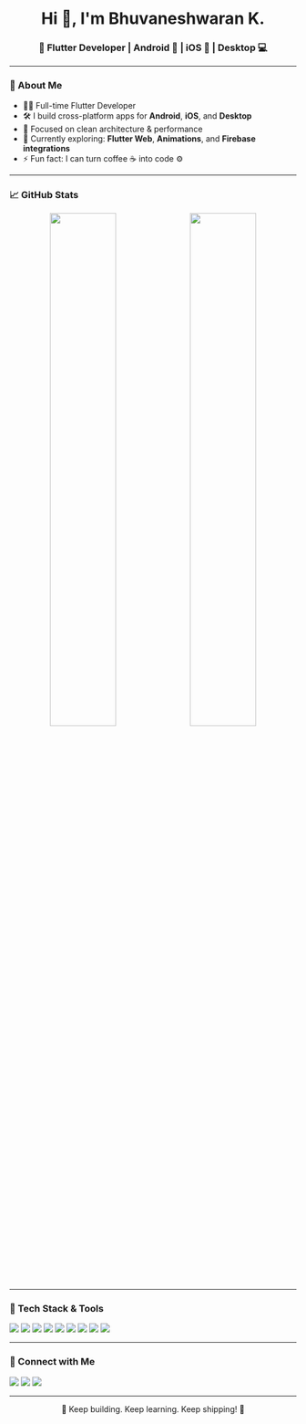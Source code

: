 <h1 align="center">Hi 👋, I'm Bhuvaneshwaran K.</h1>
<h3 align="center">🚀 Flutter Developer | Android 📱 | iOS 🍎 | Desktop 💻</h3>



---


### 🧠 About Me
- 👨‍💻 Full-time Flutter Developer  
- 🛠 I build cross-platform apps for **Android**, **iOS**, and **Desktop**  
- 🎯 Focused on clean architecture & performance  
- 🌱 Currently exploring: **Flutter Web**, **Animations**, and **Firebase integrations**  
- ⚡ Fun fact: I can turn coffee ☕ into code ⚙️

---

### 📈 GitHub Stats
<p align="center">
  <img src="https://github-readme-stats.vercel.app/api?username=bhuvaneshwarank&show_icons=true&theme=radical" width="48%"/>
  <img src="https://github-readme-streak-stats.herokuapp.com/?user=bhuvaneshwarank&theme=radical" width="48%"/>
</p>

---

### 💼 Tech Stack & Tools
<p align="left">
  <img src="https://img.shields.io/badge/Flutter-02569B?style=for-the-badge&logo=flutter&logoColor=white"/>
  <img src="https://img.shields.io/badge/Dart-0175C2?style=for-the-badge&logo=dart&logoColor=white"/>
  <img src="https://img.shields.io/badge/Firebase-ffca28?style=for-the-badge&logo=firebase&logoColor=black"/>
  <img src="https://img.shields.io/badge/Android-3DDC84?style=for-the-badge&logo=android&logoColor=white"/>
  <img src="https://img.shields.io/badge/iOS-000000?style=for-the-badge&logo=apple&logoColor=white"/>
  <img src="https://img.shields.io/badge/Desktop-3b3b3b?style=for-the-badge&logo=windows&logoColor=white"/>
  <img src="https://img.shields.io/badge/VS%20Code-007ACC?style=for-the-badge&logo=visual%20studio%20code&logoColor=white"/>
  <img src="https://img.shields.io/badge/Git-F05032?style=for-the-badge&logo=git&logoColor=white"/>
  <img src="https://img.shields.io/badge/GitHub-181717?style=for-the-badge&logo=github&logoColor=white"/>
</p>

---



### 🔗 Connect with Me
<p align="left">
  <a href="https://linkedin.com/in/bhuvaneshwaran-k" target="_blank"><img src="https://img.shields.io/badge/LinkedIn-0A66C2?style=for-the-badge&logo=linkedin&logoColor=white"/></a>
  <a href="mailto:youremail@example.com"><img src="https://img.shields.io/badge/Gmail-EA4335?style=for-the-badge&logo=gmail&logoColor=white"/></a>
  <a href="https://twitter.com/yourhandle" target="_blank"><img src="https://img.shields.io/badge/Twitter-1DA1F2?style=for-the-badge&logo=twitter&logoColor=white"/></a>
</p>

---

<p align="center">💙 Keep building. Keep learning. Keep shipping! 🚀</p>

